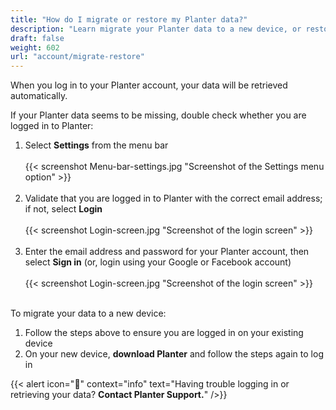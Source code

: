```yaml
---
title: "How do I migrate or restore my Planter data?"
description: "Learn migrate your Planter data to a new device, or restore your data"
draft: false
weight: 602
url: "account/migrate-restore"
---
```


When you log in to your Planter account, your data will be retrieved automatically.

If your Planter data seems to be missing, double check whether you are logged in to Planter:
1. Select **Settings** from the menu bar<br /><br />
{{< screenshot Menu-bar-settings.jpg "Screenshot of the Settings menu option" >}}<br /><br />
2. Validate that you are logged in to Planter with the correct email address; if not, select **Login**<br /><br />
{{< screenshot Login-screen.jpg "Screenshot of the login screen" >}}<br /><br />
3. Enter the email address and password for your Planter account, then select **Sign in** (or, login using your Google or Facebook account)
<br /><br />
{{< screenshot Login-screen.jpg "Screenshot of the login screen" >}}<br /><br />

To migrate your data to a new device:
1. Follow the steps above to ensure you are logged in on your existing device
2. On your new device, **download Planter** and follow the steps again to log in

{{< alert icon="🥬" context="info" text="Having trouble logging in or retrieving your data? **Contact Planter Support.**" />}}

